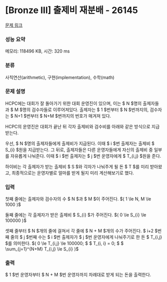# [Bronze III] 출제비 재분배 - 26145 

[문제 링크](https://www.acmicpc.net/problem/26145) 

### 성능 요약

메모리: 118496 KB, 시간: 320 ms

### 분류

사칙연산(arithmetic), 구현(implementation), 수학(math)

### 문제 설명

<p>HCPC에는 대회가 잘 돌아가기 위한 대회 운영진이 있으며, 이는 $ N $명의 출제자들과 $ M $명의 검수자들로 이루어져있다. 출제자는 $ 1 $번부터 $ N $번까지의, 검수자는 $ N+1 $번부터 $ N+M $번까지의 번호가 매겨져 있다.</p>

<p>HCPC의 운영진은 대회가 끝난 뒤 각자 출제비와 검수비를 아래와 같은 방식으로 지급받는다.</p>

<p>우선, $ N $명의 출제자들에게 출제비가 지급된다. 이때 $ i $번 출제자는 출제비 $ S_{i} $원을 지급받는다. 그 뒤로, 출제자들은 다른 운영자들에게 자신의 출제비 중 일부를 자유롭게 나눠준다. 이때 $ i $번 출제자는 $ j $번 운영자에게 $ T_{i,j} $원을 준다.</p>

<p>하이비는 각 출제자가 받는 출제비 $ S $와 각자가 나눠주게 될 돈 $ T $를 미리 받아왔고, 최종적으로는 운영자별로 얼마를 받게 될지 미리 계산해보기로 했다.</p>

### 입력 

 <p>첫째 줄에는 출제자와 검수자의 수 $ N $과 $ M $이 주어진다. $( 1 \le N, M \le 1000 )$</p>

<p>둘째 줄에는 각 출제자가 받은 출제비 $ S_{i} $가 주어진다. $( 0 \le S_{i} \le 100000 )$</p>

<p>셋째 줄부터 $ N $개의 줄에 걸쳐서 각 줄에 $ N + M $개의 수가 주어진다. $ i+2 $번째 줄의 $ j $번째 수는 $ i $번 출제자가 $ j $번 운영자에게 나눠주기로 한 돈 $ T_{i,j} $를 의미한다. $( 0 \le T_{i,j} \le 100000; $ $ T_{i, i} = 0; $ $ \sum_{j=1}^{N+M} T_{i,j} \le S_{i} )$</p>

### 출력 

 <p>$ 1 $번 운영자부터 $ N + M $번 운영자까지 차례대로 받게 되는 돈을 출력한다.</p>

